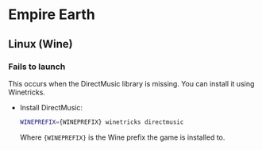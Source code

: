 # Empire Earth

## Linux (Wine)

### Fails to launch

This occurs when the DirectMusic library is missing. You can install it using
Winetricks.

* Install DirectMusic:

  ``````````````````````````````````````````````````````````````````````````` sh
  WINEPREFIX={WINEPREFIX} winetricks directmusic
  ``````````````````````````````````````````````````````````````````````````````

  Where `{WINEPREFIX}` is the Wine prefix the game is installed to.

